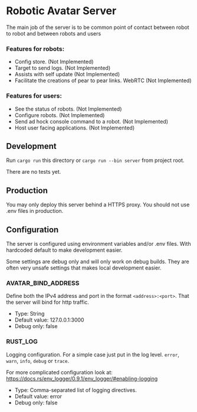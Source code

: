 # Robotic Avatar Server

The main job of the server is to be common point of contact between robot to robot and between robots and users

### Features for robots:
* Config store. (Not Implemented)
* Target to send logs. (Not Implemented)
* Assists with self update (Not Implemented)
* Facilitate the creations of pear to pear links. WebRTC (Not Implemented)

### Features for users:
* See the status of robots. (Not Implemented)
* Configure robots. (Not Implemented)
* Send ad hock console command to a robot. (Not Implemented)
* Host user facing applications. (Not Implemented)

## Development

Run `cargo run` this directory or `cargo run --bin server` from project root.

There are no tests yet.

## Production

You may only deploy this server behind a HTTPS proxy.
You should not use .env files in production. 

## Configuration
The server is configured using environment variables and/or .env files.
With hardcoded default to make development easier.

Some settings are debug only and will only work on debug builds. They are often very unsafe settings that makes local development easier.

### AVATAR_BIND_ADDRESS
Define both the IPv4 address and port in the format `<address>:<port>`. That the server will bind for http traffic.

* Type: String
* Default value: 127.0.0.1:3000
* Debug only: false

### RUST_LOG
Logging configuration. For a simple case just put in the log level. `error`, `warn`, `info`, `debug` or `trace`. 

For more complicated configuration look at: https://docs.rs/env_logger/0.9.1/env_logger/#enabling-logging

* Type: Comma-separated list of logging directives.
* Default value: error
* Debug only: false

